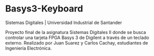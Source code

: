 # Basys3-Keyboard
Sistemas Digitales | Universidad Industrial de Santander

Proyecto final de la asignatura Sistemas Digitales II donde se busca controlar una tarjeta FPGA Basys 3 de Digilent a través de un teclado externo.
Realizado por Juan Suarez y Carlos Cachay, estudiantes de Ingeniería Electrónica.
